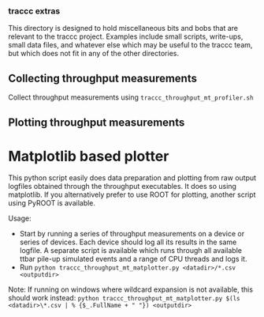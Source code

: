 ### traccc extras

This directory is designed to hold miscellaneous bits and bobs that are
relevant to the traccc project. Examples include small scripts, write-ups,
small data files, and whatever else which may be useful to the traccc team, but
which does not fit in any of the other directories.

## Collecting throughput measurements
Collect throughput measurements using `traccc_throughput_mt_profiler.sh`

## Plotting throughput measurements

# Matplotlib based plotter
This python script easily does data preparation and plotting from raw output logfiles obtained through the throughput executables.
It does so using matplotlib. If you alternatively prefer to use ROOT for plotting, another script using PyROOT is available.

Usage: 
* Start by running a series of throughput measurements on a device or series of devices. Each device should log all its results in the same logfile. A separate script is available which runs through all available ttbar pile-up simulated events and a range of CPU threads and logs it. 
* Run `python traccc_throughput_mt_matplotter.py <datadir>/*.csv <outputdir>`

Note: If running on windows where wildcard expansion is not available, this should work instead:
`python traccc_throughput_mt_matplotter.py $(ls <datadir>\*.csv | % {$_.FullName + " "}) <outputdir>`

